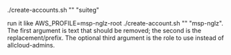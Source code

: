 ./create-accounts.sh "" "suiteg"

run it like AWS_PROFILE=msp-nglz-root ./create-account.sh "" "msp-nglz". The first argument is text that should be removed; the second is the replacement/prefix. The optional third argument is the role to use instead of allcloud-admins.